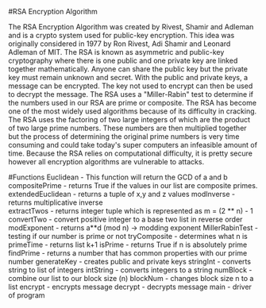 #RSA Encryption Algorithm

The RSA Encryption Algorithm was created by Rivest, Shamir and Adleman and is a crypto system used for public-key encryption. This idea was originally considered in 1977 by Ron Rivest, Adi Shamir and Leonard Adleman of MIT. The RSA is known as asymmetric and public-key cryptography where there is one public and one private key are linked together mathematically. Anyone can share the public key but the private key must remain unknown and secret. With the public and private keys, a message can be encrypted. The key not used to encrypt can then be used to decrypt the message. The RSA uses a "Miller-Rabin" test to determine if the numbers used in our RSA are prime or composite.
	The RSA has become one of the most widely used algorithms because of its difficulty in cracking. The RSA uses the factoring of two large integers of which are the product of two large prime numbers. These numbers are then multiplied together but the process of determining the original prime numbers is very time consuming and could take today's super computers an infeasible amount of time. Because the RSA relies on computational difficulty, it is pretty secure however all encryption algorithms are vulnerable to attacks.
	
#Functions
Euclidean - This function will return the GCD of a and b
compositePrime - returns True if the values in our list are composite primes.
extendedEuclidean - returns a tuple of x,y and z values
modInverse - returns multiplicative inverse  
extractTwos - returns integer tuple which is represented as m = (2 ** n) - 1
convertTwo - convert positive integer to a base two list in reverse order
modExponent - returns a**d (mod n) -> modding exponent
MillerRabinTest - testing if our number is prime or not
tryComposite - determines what n is
primeTime - returns list k+1
 isPrime - returns True if n is absolutely prime
findPrime - returns a number that has common properties with our prime number
generateKey - creates public and private keys
stringInt - converts string to list of integers
intString - converts integers to a string
numBlock - combine our list to our block size (n)
blockNum - changes block size n to a list
encrypt - encrypts message
decrypt - decrypts message
main - driver of program